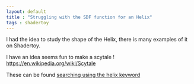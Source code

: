 ```yaml
---
layout: default
title : "Struggling with the SDF function for an Helix"
tags : shadertoy
---
```

I had the idea to study the shape of the Helix, there is many examples of it on Shadertoy.

I have an idea seems fun to make a scytale ! https://en.wikipedia.org/wiki/Scytale

These can be found [searching using the helix keyword](https://www.shadertoy.com/results?query=helix&sort=popular&from=24&num=12)

